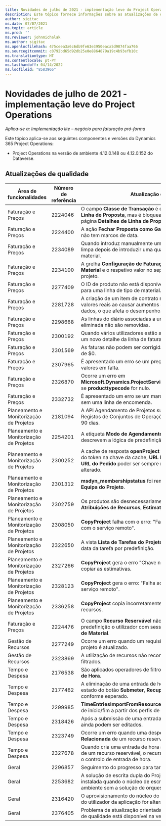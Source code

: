 ```yaml
---
title: Novidades de julho de 2021 - implementação leve do Project Operations
description: Este tópico fornece informações sobre as atualizações de qualidade disponíveis na versão de julho de 2021 da implementação leve do Project Operations.
author: sigitac
ms.date: 07/07/2021
ms.topic: article
ms.prod: ''
ms.reviewer: johnmichalak
ms.author: sigitac
ms.openlocfilehash: 475ceea3a6c6db9fe63e3950eaca5d9074faa766
ms.sourcegitcommit: c0792bd65d92db25e0e8864879a19c4b93efb10c
ms.translationtype: HT
ms.contentlocale: pt-PT
ms.lasthandoff: 04/14/2022
ms.locfileid: "8583966"
---
```

# <a name="whats-new-july-2021---project-operations-lite-deployment"></a>Novidades de julho de 2021 - implementação leve do Project Operations

_Aplica-se a: Implementação lite – negócio para faturação pró-forma_

Este tópico aplica-se aos seguintes componentes e versões do Dynamics 365 Project Operations:

  - Project Operations na versão de ambiente 4.12.0.148 ou 4.12.0.152 do Dataverse.

## <a name="quality-updates"></a>Atualizações de qualidade
| **Área de funcionalidades**              | **Número de referência** | **Atualização de qualidade**                                                                                                                                                                                             |
|-------------------------------|----------------------|----------------------------------------------------------------------------------------------------------------------------------------------------------------------------------------------------------------|
| Faturação e Preços           | 2224046              | O campo **Classe de Transação** é editável no separador **Detalhes de Linha de Proposta**, mas é bloqueado se estiver a trabalhar na página **Detalhes de Linha de Proposta**.                                                                     |
| Faturação e Preços           | 2224400              | A ação **Fechar Proposta como Ganha** falha quando uma proposta não tem marcos de data.                                                                                                                                    |
| Faturação e Preços           | 2234089              | Quando introduz manualmente uma descrição de produto, esta é limpa depois de introduzir uma quantidade para uma estimativa de material.                                                                                                                         |
| Faturação e Preços           | 2234100              | A grelha **Configuração de Faturação de Tarefas** não inclui a coluna **Material** e o respetivo valor no separador **Faturação de Tarefas** do projeto.                                                                                                       |
| Faturação e Preços           | 2277409              | O ID de produto não está disponível no detalhe do item do contrato para uma linha de tipo de material.                                                                                                                                        |
| Faturação e Preços           | 2281728              | A criação de um item de contrato reavalia desnecessariamente os valores reais ao causar aumentos significativos no volume de dados, o que afeta o desempenho.                                                                                |
| Faturação e Preços           | 2298668              | As linhas do diário associadas a uma despesa recuperada e eliminada não são removidas.                                                                                                                                     |
| Faturação e Preços           | 2300192              | Quando vários utilizadores estão a editar uma fatura, é possível criar um novo detalhe da linha de fatura numa fatura confirmada.                                                                                   |
| Faturação e Preços           | 2301569              | As faturas não podem ser corrigidas se tiver sido aplicado um sinal de \$0.                                                                                                                                        |
| Faturação e Preços           | 2307965              | É apresentado um erro se um preço de categoria for criado com valores em falta.                                                                                                                           |
| Faturação e Preços           | 2326870              | Ocorre um erro em **Microsoft.Dynamics.ProjectService.Plugins.PostInvoiceLineDelete** se **producttypecode** for nulo.                                                                            |
| Faturação e Preços           | 2332732              | É apresentado um erro se um marco do item de contrato for criado sem uma linha de encomenda.                                                                                                                |
| Planeamento e Monitorização de Projetos | 2181094              | A API Agendamento de Projetos suporta agora Registos PSS e Registos de Conjuntos de Operações que são armazenados durante 90 dias.                                                                                                                  |
| Planeamento e Monitorização de Projetos | 2254201              | A etiqueta **Modo de Agendamento** é atualizada com detalhes que descrevem a lógica de predefinição.                                                                                                                                      |
| Planeamento e Monitorização de Projetos | 2300252              | A cache de resposta **openProject** é atualizada e inclui o proprietário do token na chave da cache, **URL Base** e **URL do Segmento** para o **URL do Pedido** poder ser sempre recriado se o **URL Base** for alterado. |
| Planeamento e Monitorização de Projetos | 2301312              | **msdyn_membershipstatus** foi removido da vista **Membro da Equipa do Projeto**.                                                                                                                                        |
| Planeamento e Monitorização de Projetos | 2302759              | Os produtos são desnecessariamente obtidos nos separadores **Atribuições de Recursos**, **Estimativas** e **Estimativas de Despesas**.                                                                                                        |
| Planeamento e Monitorização de Projetos | 2308050              | **CopyProject** falha com o erro: "Falha ao obter o token para falar com o serviço remoto".                                                                                                                           |
| Planeamento e Monitorização de Projetos | 2322650              | A vista **Lista de Tarefas do Projeto** foi atualizada para apresentar a data da tarefa por predefinição.                                                                                                            |
| Planeamento e Monitorização de Projetos | 2327266              | **CopyProject** gera o erro "Chave não encontrada no dicionário" ao copiar as estimativas.                                                                                                      |
| Planeamento e Monitorização de Projetos | 2328123              | **CopyProject** gera o erro: "Falha ao obter o token para falar com o serviço remoto".                                                                                                                          |
| Planeamento e Monitorização de Projetos | 2336258              | **CopyProject** copia incorretamente os nomes de posição dos recursos.                                                                                                                                                 |
| Faturação e Preços           | 2224476              | O campo **Recurso Reservável** não assume corretamente por predefinição o utilizador com sessão iniciada na página **Utilização de Material**.                                                                                                            |
| Gestão de Recursos           | 2277249              | Ocorre um erro quando um requisito de recursos não baseado no projeto é atualizado.                                                                                                            |
| Gestão de Recursos           | 2323869              | A utilização de recursos não reconhece corretamente os recursos filtrados.                                                                                                                                             |
| Tempo e Despesa              | 2176538              | São aplicados operadores de filtro incorretos ao controlo **Entrada de Hora**.                                                                                                                                                   |
| Tempo e Despesa              | 2177462              | A eliminação de uma entrada de hora na grelha não atualiza o estado do botão **Submeter**, **Recuperar**, **Eliminar** e **Editar Entrada** conforme esperado.                                                                                        |
| Tempo e Despesa              | 2299985              | **TimeEntriesImportFromResourceAssignment** não mantém a hora de início/fim a partir dos perfis de atribuição.                                                                                                  |
| Tempo e Despesa              | 2318426              | Após a submissão de uma entrada de hora, os campos bloqueados ainda podem ser editados.                                                                                                                                   |
| Tempo e Despesa              | 2323749              | Ocorre um erro quando uma despesa é criada a partir do separador **Relacionada** de um recurso reservável.                                                                                                      |
| Tempo e Despesa              | 2327678              | Quando cria uma entrada de hora a partir do separador **Relacionada** de um recurso reservável, o recurso principal não é transmitido para o controlo de entrada de hora.                                                                            |
| Geral                       | 2296857              | Seguimento do progresso para tarefas de execução prolongada.                                                                                                                                                                        |
| Geral                       | 2253682              | A solução de escrita dupla do Project Operations não deve ser instalada quando o núcleo de escrita dupla é instalado num ambiente sem a solução de orquestração de escrita dupla.                                                |
| Geral                       | 2316420              | O aprovisionamento do núcleo do Project Service falha se a unidade do utilizador da aplicação for alterada.                                                                                                                     |
| Geral                       | 2376405              | Problema de atualização orientada por fabricante fixo (A atualização de qualidade está disponível na versão 4.12.0.152)                                                                                                                     |
